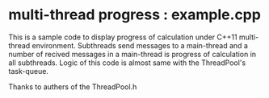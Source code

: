 # multi-thread progress : example.cpp

This is a sample code to display progress of calculation under C++11 multi-thread environment.
Subthreads send messages to a main-thread and a number of recived messages in a main-thread is progress of calculation in all subthreads.
Logic of this code is almost same with the ThreadPool's task-queue.

Thanks to authers of the ThreadPool.h

